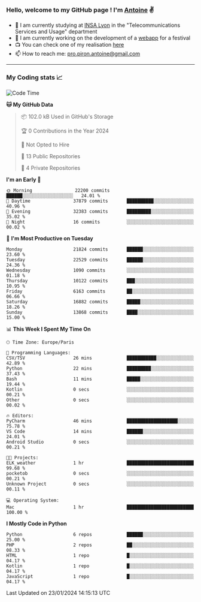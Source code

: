 ### Hello, welcome to my GitHub page ! I'm [Antoine](https://github.com/AntoinePiron) ✌️

- 🌱 I am currently studying at [INSA Lyon](https://www.insa-lyon.fr) in the "Telecommunications Services and Usage" department
- 🔭 I am currently working on the development of a [webapp](https://github.com/24HeuresINSA/Overbookd) for a festival
- 📺 You can check one of my realisation [here](https://astustc.fr)
- 📫 How to reach me: [pro.piron.antoine@gmail.com](mailto:pro.piron.antoine@gmail.com)

---

### My Coding stats 📈
<!--START_SECTION:waka-->
![Code Time](http://img.shields.io/badge/Code%20Time-202%20hrs%204%20mins-blue)

**🐱 My GitHub Data** 

> 📦 102.0 kB Used in GitHub's Storage 
 > 
> 🏆 0 Contributions in the Year 2024
 > 
> 🚫 Not Opted to Hire
 > 
> 📜 13 Public Repositories 
 > 
> 🔑 4 Private Repositories 
 > 
**I'm an Early 🐤** 

```text
🌞 Morning                22200 commits       ██████░░░░░░░░░░░░░░░░░░░   24.01 % 
🌆 Daytime                37879 commits       ██████████░░░░░░░░░░░░░░░   40.96 % 
🌃 Evening                32383 commits       █████████░░░░░░░░░░░░░░░░   35.02 % 
🌙 Night                  16 commits          ░░░░░░░░░░░░░░░░░░░░░░░░░   00.02 % 
```
📅 **I'm Most Productive on Tuesday** 

```text
Monday                   21824 commits       ██████░░░░░░░░░░░░░░░░░░░   23.60 % 
Tuesday                  22529 commits       ██████░░░░░░░░░░░░░░░░░░░   24.36 % 
Wednesday                1090 commits        ░░░░░░░░░░░░░░░░░░░░░░░░░   01.18 % 
Thursday                 10122 commits       ███░░░░░░░░░░░░░░░░░░░░░░   10.95 % 
Friday                   6163 commits        ██░░░░░░░░░░░░░░░░░░░░░░░   06.66 % 
Saturday                 16882 commits       █████░░░░░░░░░░░░░░░░░░░░   18.26 % 
Sunday                   13868 commits       ████░░░░░░░░░░░░░░░░░░░░░   15.00 % 
```


📊 **This Week I Spent My Time On** 

```text
🕑︎ Time Zone: Europe/Paris

💬 Programming Languages: 
CSV/TSV                  26 mins             ███████████░░░░░░░░░░░░░░   42.89 % 
Python                   22 mins             █████████░░░░░░░░░░░░░░░░   37.43 % 
Bash                     11 mins             █████░░░░░░░░░░░░░░░░░░░░   19.44 % 
Kotlin                   0 secs              ░░░░░░░░░░░░░░░░░░░░░░░░░   00.21 % 
Other                    0 secs              ░░░░░░░░░░░░░░░░░░░░░░░░░   00.02 % 

🔥 Editors: 
PyCharm                  46 mins             ███████████████████░░░░░░   75.78 % 
VS Code                  14 mins             ██████░░░░░░░░░░░░░░░░░░░   24.01 % 
Android Studio           0 secs              ░░░░░░░░░░░░░░░░░░░░░░░░░   00.21 % 

🐱‍💻 Projects: 
ELK_weather              1 hr                █████████████████████████   99.68 % 
pocketob                 0 secs              ░░░░░░░░░░░░░░░░░░░░░░░░░   00.21 % 
Unknown Project          0 secs              ░░░░░░░░░░░░░░░░░░░░░░░░░   00.11 % 

💻 Operating System: 
Mac                      1 hr                █████████████████████████   100.00 % 
```

**I Mostly Code in Python** 

```text
Python                   6 repos             ██████░░░░░░░░░░░░░░░░░░░   25.00 % 
PHP                      2 repos             ██░░░░░░░░░░░░░░░░░░░░░░░   08.33 % 
HTML                     1 repo              █░░░░░░░░░░░░░░░░░░░░░░░░   04.17 % 
Kotlin                   1 repo              █░░░░░░░░░░░░░░░░░░░░░░░░   04.17 % 
JavaScript               1 repo              █░░░░░░░░░░░░░░░░░░░░░░░░   04.17 % 
```




 Last Updated on 23/01/2024 14:15:13 UTC
<!--END_SECTION:waka-->
